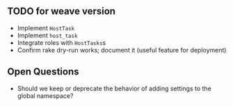 ## TODO for weave version

* Implement `HostTask`
* Implement `host_task`
* Integrate roles with `HostTasks`s
* Confirm rake dry-run works; document it (useful feature for deployment)


## Open Questions

* Should we keep or deprecate the behavior of adding settings to the global namespace?
